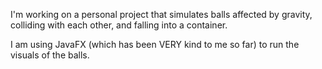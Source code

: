 I'm working on a personal project that simulates balls affected by gravity, colliding with each other, and falling into a container.

I am using JavaFX (which has been VERY kind to me so far) to run the visuals of the balls.
